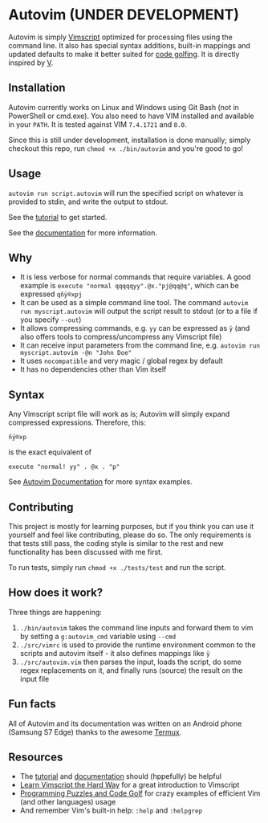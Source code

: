 # Autovim (UNDER DEVELOPMENT)

Autovim is simply [Vimscript](http://vim.org) optimized for processing files using the command line. It also has special syntax additions, built-in mappings and updated defaults to make it better suited for [code golfing](http://codegolf.stackexchange.com). It is directly inspired by [V](https://github.com/DJMcMayhem/V).

## Installation

Autovim currently works on Linux and Windows using Git Bash (not in PowerShell or cmd.exe). You also need to have VIM installed and available in your `PATH`. It is tested against VIM `7.4.1721` and `8.0`.

Since this is still under development, installation is done manually; simply checkout this repo, run `chmod +x ./bin/autovim` and you're good to go!

## Usage

`autovim run script.autovim` will run the specified script on whatever is provided to stdin, and write the output to stdout.

See the [tutorial](doc/tutorial.md) to get started.

See the [documentation](doc/index.md) for more information.

## Why

* It is less verbose for normal commands that require variables. A good example is `execute "normal qqqqqyy".@x."pj@qq@q"`, which can be expressed `qñÿ®xpj`
* It can be used as a simple command line tool. The command `autovim run myscript.autovim` will output the script result to stdout (or to a file if you specify `--out`)
* It allows compressing commands, e.g. `yy` can be expressed as `ÿ` (and also offers tools to compress/uncompress any Vimscript file)
* It can receive input parameters from the command line, e.g. `autovim run myscript.autovim -@n "John Doe"`
* It uses `nocompatible` and very magic / global regex by default
* It has no dependencies other than Vim itself

## Syntax

Any Vimscript script file will work as is; Autovim will simply expand compressed expressions. Therefore, this:

    ñÿ®xp

is the exact equivalent of

    execute "normal! yy" . @x . "p"

See [Autovim Documentation](doc/index.md) for more syntax examples.

## Contributing

This project is mostly for learning purposes, but if you think you can use it yourself and feel like contributing, please do so. The only requirements is that tests still pass, the coding style is similar to the rest and new functionality has been discussed with me first.

To run tests, simply run `chmod +x ./tests/test` and run the script.

## How does it work?

Three things are happening:

1. `./bin/autovim` takes the command line inputs and forward them to vim by setting a `g:autovim_cmd` variable using `--cmd`
2. `./src/vimrc` is used to provide the runtime environment common to the scripts and autovim itself - it also defines mappings like `ÿ`
3. `./src/autovim.vim` then parses the input, loads the script, do some regex replacements on it, and finally runs (source) the result on the input file

## Fun facts

All of Autovim and its documentation was written on an Android phone (Samsung S7 Edge) thanks to the awesome [Termux](https://termux.com).

## Resources

* The [tutorial](doc/tutorial.md) and [documentation](doc/index.md) should (hppefully) be helpful
* [Learn Vimscript the Hard Way](http://learnvimscriptthehardway.stevelosh.com) for a great introduction to Vimscript
* [Programming Puzzles and Code Golf](http://codegolf.stackexchange.com) for crazy examples of efficient Vim (and other languages) usage
* And remember Vim's built-in help: `:help` and `:helpgrep`
